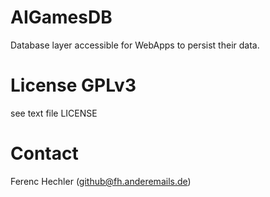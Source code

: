 # AIGamesDB
Database layer accessible for WebApps to persist their data.

# License GPLv3
see text file LICENSE

# Contact
Ferenc Hechler (github@fh.anderemails.de)

